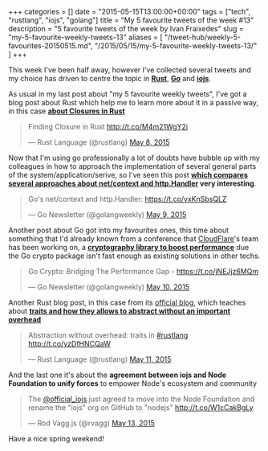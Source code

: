 +++
categories = []
date = "2015-05-15T13:00:00+00:00"
tags = ["tech", "rustlang", "iojs", "golang"]
title = "My 5 favourite tweets of the week #13"
description = "5 favourite tweets of the week by Ivan Fraixedes"
slug = "my-5-favourite-weekly-tweets-13"
aliases = [
  "/tweet-hub/weekly-5-favourites-20150515.md",
  "/2015/05/15/my-5-favourite-weekly-tweets-13/"
]
+++

This week I've been half away, however I've collected several tweets and my choice has driven to centre the topic in __<a href="http://www.rust-lang.org/" target="_blank">Rust</a>__, __<a href="http://golang.org/" target="_blank">Go</a>__ and __<a href="https://iojs.org/en/index.html" target="_blank">iojs</a>__.


As usual in my last post about "my 5 favourite weekly tweets", I've got a blog post about Rust which help me to learn more about it in a passive way, in this case __<a href="http://huonw.github.io/blog/2015/05/finding-closure-in-rust/" target="_blank">about Closures in Rust</a>__

<blockquote class="twitter-tweet tw-align-center"><p lang="en" dir="ltr">Finding Closure in Rust  <a href="http://t.co/M4m21WgY2i">http://t.co/M4m21WgY2i</a></p>&mdash; Rust Language (@rustlang) <a href="https://twitter.com/rustlang/status/596781802204884992">May 8, 2015</a></blockquote>
<script async src="//platform.twitter.com/widgets.js" charset="utf-8"></script>


Now that I'm using go professionally a lot of doubts have bubble up with my colleagues in how to approach the implementation of several general parts of the system/application/serive, so I've seen this post __<a href="https://joeshaw.org/net-context-and-http-handler/" target="_blank">which compares several approaches about net/context and http.Handler</a> very interesting__.

<blockquote class="twitter-tweet tw-align-center"><p lang="en" dir="ltr">Go&#39;s net/context and http.Handler: <a href="https://t.co/vxKnSbsQLZ">https://t.co/vxKnSbsQLZ</a></p>&mdash; Go Newsletter (@golangweekly) <a href="https://twitter.com/golangweekly/status/597017175086518272">May 9, 2015</a></blockquote>
<script async src="//platform.twitter.com/widgets.js" charset="utf-8"></script>


Another post about Go got into my favourites ones, this time about something that I'd already known from a conference that <a href="https://www.cloudflare.com/" target="_blank">CloudFlare</a>'s team has been working on, a __<a href="https://blog.cloudflare.com/go-crypto-bridging-the-performance-gap/" target="_blank">cryptography library to boost performance</a>__ due the Go crypto package isn't fast enough as existing solutions in other techs.

<blockquote class="twitter-tweet tw-align-center"><p lang="en" dir="ltr">Go Crypto: Bridging The Performance Gap - <a href="https://t.co/jNEJjz6MQm">https://t.co/jNEJjz6MQm</a></p>&mdash; Go Newsletter (@golangweekly) <a href="https://twitter.com/golangweekly/status/597431194054189056">May 10, 2015</a></blockquote>
<script async src="//platform.twitter.com/widgets.js" charset="utf-8"></script>


Another Rust blog post, in this case from its <a href="http://blog.rust-lang.org/" target="_blank">official blog</a>, which teaches about __<a href="http://blog.rust-lang.org/2015/05/11/traits.html" target="_blank">traits and how they allows to abstract without an important overhead</a>__

<blockquote class="twitter-tweet tw-align-center"><p lang="en" dir="ltr">Abstraction without overhead: traits in <a href="https://twitter.com/hashtag/rustlang?src=hash">#rustlang</a> <a href="http://t.co/yzDfHNCQaW">http://t.co/yzDfHNCQaW</a></p>&mdash; Rust Language (@rustlang) <a href="https://twitter.com/rustlang/status/597818818224750592">May 11, 2015</a></blockquote>
<script async src="//platform.twitter.com/widgets.js" charset="utf-8"></script>


And the last one it's about the __agreement between iojs and Node Foundation to unify forces__ to empower Node's ecosystem and community

<blockquote class="twitter-tweet tw-align-center"><p lang="en" dir="ltr">The <a href="https://twitter.com/official_iojs">@official_iojs</a> just agreed to move into the Node Foundation and rename the &quot;iojs&quot; org on GitHub to &quot;nodejs&quot; <a href="http://t.co/W1cCakBgLy">http://t.co/W1cCakBgLy</a></p>&mdash; Rod Vagg.js (@rvagg) <a href="https://twitter.com/rvagg/status/598605393636429825">May 13, 2015</a></blockquote>
<script async src="//platform.twitter.com/widgets.js" charset="utf-8"></script>

Have a nice spring weekend!
